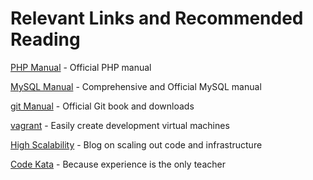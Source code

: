Relevant Links and Recommended Reading
======================================

[PHP Manual](http://php.net) - Official PHP manual

[MySQL Manual](http://dev.mysql.com/doc/refman/5.6/en/index.html) - Comprehensive and Official MySQL manual

[git Manual](http://git-scm.com/) - Official Git book and downloads

[vagrant](https://www.vagrantup.com/) - Easily create development virtual machines

[High Scalability](http://highscalability.com) - Blog on scaling out code and infrastructure

[Code Kata](http://codekata.com/) - Because experience is the only teacher